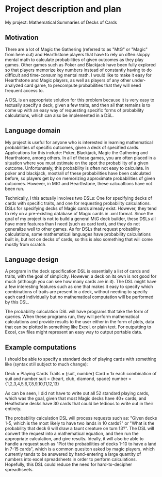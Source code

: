 # Project description and plan

My project: Mathematical Summaries of Decks of Cards


## Motivation

There are a lot of Magic the Gathering (referred to as "MtG" or "Magic" from
here out) and Hearthstone players that have to rely on often sloppy mental math
to calculate probabilities of given outcomes as they play games. Other games
such as Poker and Blackjack have been fully explored so that players memorize
key numbers instead of constantly having to do difficult and time-consuming
mental math. I would like to make it easy for Hearthstone and Magic players, as
well as players of any other under-analyzed card game, to precompute
probabilities that they will need frequent access to.

A DSL is an appropriate solution for this problem because it is very easy to
textually specify a deck, given a few traits, and then all that remains is to
come up with an easy way of requesting specific forms of probability
calculations, which can also be implemented in a DSL. 

## Language domain

My project is useful for anyone who is interested in learning mathematical
probabilities of specific outcomes, given a deck of specified cards.
Applications for this include: Poker, Blackjack, Magic the Gathering and
Hearthstone, among others. In all of these games, you are often placed in a
situation where you must estimate on the spot the probability of a given
outcome. Unfortunately, this probability is often not easy to calculate. In
poker and blackjack, most/all of these probabilities have been calculated
before, so players get by on memorizing approximate probabilities of given
outcomes. However, in MtG and Hearthstone, these calcualtions have not been
run.

Technically, I this actually involves two DSLs: One for specifying decks of
cards with specific traits, and one for requesting probability calculations.
DSLs for specifying decks of Magic cards already exist. However, they tend to
rely on a pre-existing database of Magic cards in .xml format. Since the goal
of my project is not to build a general MtG deck builder, these DSLs all have
more features than I need (such as card text), and they do not generalize well
to other games. As for DSLs that request probability calculations, some
mathematical languages have probability calculations built in, but not on decks
of cards, so this is also something that will come mostly from scratch.


## Language design

A program in the deck specification DSL is essentially a list of cards and
traits, with the goal of simplicity. However, a deck on its own is not good for
much (although you can see how many cards are in it). The DSL might have a few
interesting features such as one that makes it easy to specify which
combinations of traits are present in a deck, without needing to specify each
card individually but no mathematical computation will be performed by this
DSL.  


The probability calculation DSL will have programs that take the form of
queries. When these programs run, they will perform mathematical calculations
and provide results to the user either in the form of plots, data that can be
plotted in something like Excel, or plain text. For outputting to Excel, csv
files might represent an easy way to output portable data.


## Example computations

I should be able to specify a standard deck of playing cards with something
like (syntax still subject to much change):

Deck = Playing Cards
Traits = {suit, number}
Card = 1x each combination of suit and number
suit = {heart, club, diamond, spade}
number = {1,2,3,4,5,6,7,8,9,10,11,12,13}

As can be seen, I did not have to write out all 52 standard playing cards,
which was the goal, given that most Magic decks have 40+ cards, and Heathstone
decks have 30 cards that could be tedious to write out in their entirety.


The probability calculation DSL will process requests such as: "Given decks
1-5, which is the most likely to have two lands in 10 cards?" or "What is the
probability that deck 6 will draw a taunt creature on turn 13?". The DSL will
convert the request into a mathematical equation, and then run the appropriate
calculation, and give results. Ideally, it will also be able to handle a
request such as "Plot the probabilities of decks 1-10 to have a land in 7-15
cards", which is a common quesiton asked by magic players, which currently
tends to be answered by hand-entering a large quantity of numbers into excel
spreadsheets in order to perform calculations. Hopefully, this DSL could reduce
the need for hard-to-decipher spreadhseets.

